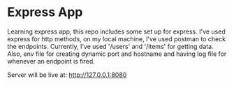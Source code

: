 # Express App

Learning express app, this repo includes some set up for express.
I've used express for http methods, on my local machine, I've used postman to check the endpoints. Currently, I've used '/users' and '/items' for getting data.
Also, env file for creating dynamic port and hostname and having log file for whenever an endpoint is fired.

Server will be live at: http://127.0.0.1:8080

